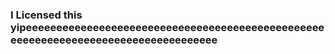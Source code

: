 ### I Licensed this yipeeeeeeeeeeeeeeeeeeeeeeeeeeeeeeeeeeeeeeeeeeeeeeeeeeeeeeeeeeeeeeeeeeeeeeeeeeeeeeeeeee
